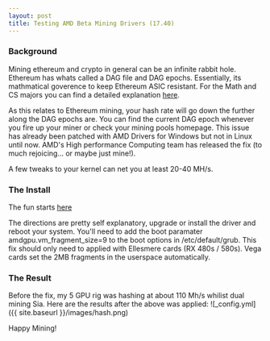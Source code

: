 ```yaml
---
layout: post
title: Testing AMD Beta Mining Drivers (17.40)
---
```


### Background
Mining ethereum and crypto in general can be an infinite rabbit hole. Ethereum has whats called a DAG file and DAG epochs. Essentially, its mathmatical goverence to keep Ethereum ASIC resistant. For the Math and CS majors you can find a detailed explanation [here](https://ethereum.stackexchange.com/questions/1993/what-actually-is-a-dag/8883#8883).

As this relates to Ethereum mining, your hash rate will go down the further along the DAG epochs are. You can find the current DAG epoch whenever you fire up your miner or check your mining pools homepage. This issue has already been patched with AMD Drivers for Windows but not in Linux until now. AMD's High performance Computing team has released the fix (to much rejoicing... or maybe just mine!). 

A few tweaks to your kernel can net you at least 20-40 MH/s.


### The Install 
The fun starts [here](http://support.amd.com/en-us/kb-articles/Pages/AMDGPU-Pro-Beta-Mining-Driver-for-Linux-Release-Notes.aspx)

The directions are pretty self explanatory, upgrade or install the driver and reboot your system. You'll need to add the boot paramater amdgpu.vm_fragment_size=9 to the boot options in /etc/default/grub. This fix should only need to applied with Ellesmere cards (RX 480s / 580s). Vega cards set the 2MB fragments in the userspace automatically.  



### The Result
Before the fix, my 5 GPU rig was hashing at about 110 Mh/s whilist dual mining Sia. Here are the results after the above was applied:
![_config.yml]({{ site.baseurl }}/images/hash.png)

Happy Mining!



